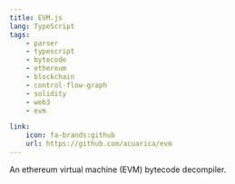 ```yaml
---
title: EVM.js
lang: TypeScript
tags:
    - parser
    - typescript
    - bytecode
    - ethereum
    - blockchain
    - control-flow-graph
    - solidity
    - web3
    - evm

link:
    icon: fa-brands:github
    url: https://github.com/acuarica/evm
---
```


An ethereum virtual machine (EVM) bytecode decompiler.
